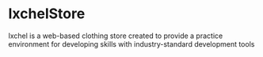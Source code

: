 # IxchelStore
Ixchel is a web-based clothing store created to provide a practice environment for developing skills with industry-standard development tools
